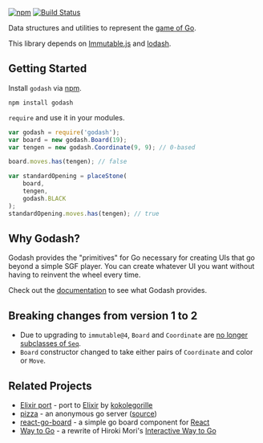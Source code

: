 [![npm](https://img.shields.io/npm/v/godash.svg)][npm]
[![Build Status](https://travis-ci.org/duckpunch/godash.svg)][ci]

Data structures and utilities to represent the [game of Go][go].

This library depends on [Immutable.js][immutable] and [lodash][lodash].

## Getting Started

Install `godash` via [npm][npm].

    npm install godash

`require` and use it in your modules.

```javascript
var godash = require('godash');
var board = new godash.Board(19);
var tengen = new godash.Coordinate(9, 9); // 0-based

board.moves.has(tengen); // false

var standardOpening = placeStone(
    board,
    tengen,
    godash.BLACK
);
standardOpening.moves.has(tengen); // true
```

## Why Godash?

Godash provides the "primitives" for Go necessary for creating UIs that go
beyond a simple SGF player.  You can create whatever UI you want without having
to reinvent the wheel every time.

Check out the [documentation][godash-docs] to see what Godash provides.

## Breaking changes from version 1 to 2

* Due to upgrading to `immutable@4`, `Board` and `Coordinate` are [no longer
  subclasses of `Seq`][immutable-4].
* `Board` constructor changed to take either pairs of `Coordinate` and color or
  `Move`.

## Related Projects

* [Elixir port][port] - port to [Elixir][elixir] by [kokolegorille][koko]
* [pizza][pizza] - an anonymous go server ([source][pizza-code])
* [react-go-board][rgb] - a simple go board component for [React][react]
* [Way to Go][wtg] - a rewrite of Hiroki Mori's [Interactive Way to Go][iwtg]

[ci]: https://travis-ci.org/duckpunch/godash
[elixir]: https://elixir-lang.org/
[go]: https://en.wikipedia.org/wiki/Go_%28game%29
[godash-docs]: https://duckpunch.github.io/godash/api/
[immutable]: https://immutable-js.com/
[immutable-4]: https://github.com/immutable-js/immutable-js/releases/tag/v4.0.0
[iwtg]: http://playgo.to/iwtg/en/
[koko]: https://github.com/kokolegorille/
[lodash]: https://lodash.com/
[npm]: https://www.npmjs.com/package/godash
[pizza]: https://pizza.duckpun.ch/
[pizza-code]: https://gitlab.com/duckpunch/pizza
[port]: https://github.com/kokolegorille/go
[react]: https://reactjs.org/
[rgb]: https://github.com/duckpunch/react-go-board
[wtg]: https://way-to-go.gitlab.io
